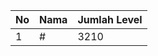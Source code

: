 | No | Nama            | Jumlah Level |
|----|-----------------|--------------|
| 1  | #    |    3210        |
